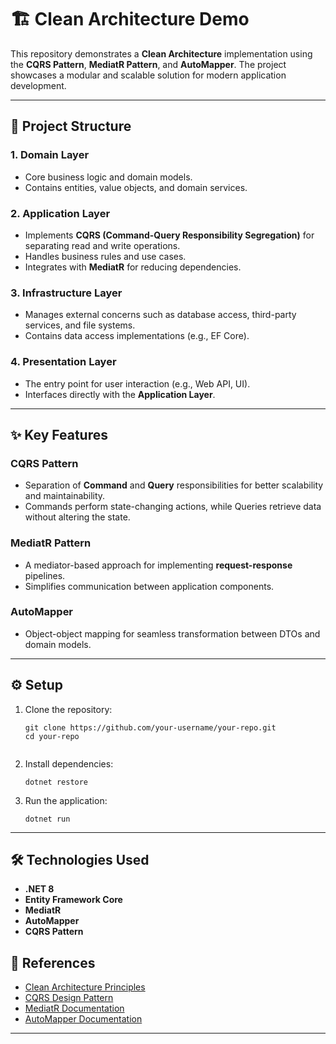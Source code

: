 <h1>🏗️ Clean Architecture Demo</h1>
  <p>This repository demonstrates a <b>Clean Architecture</b> implementation using the <b>CQRS Pattern</b>, <b>MediatR Pattern</b>, and <b>AutoMapper</b>. The project showcases a modular and scalable solution for modern application development.</p>

  <hr>

  <h2>📂 Project Structure</h2>
  <h3>1. Domain Layer</h3>
  <ul>
    <li>Core business logic and domain models.</li>
    <li>Contains entities, value objects, and domain services.</li>
  </ul>

  <h3>2. Application Layer</h3>
  <ul>
    <li>Implements <b>CQRS (Command-Query Responsibility Segregation)</b> for separating read and write operations.</li>
    <li>Handles business rules and use cases.</li>
    <li>Integrates with <b>MediatR</b> for reducing dependencies.</li>
  </ul>

  <h3>3. Infrastructure Layer</h3>
  <ul>
    <li>Manages external concerns such as database access, third-party services, and file systems.</li>
    <li>Contains data access implementations (e.g., EF Core).</li>
  </ul>

  <h3>4. Presentation Layer</h3>
  <ul>
    <li>The entry point for user interaction (e.g., Web API, UI).</li>
    <li>Interfaces directly with the <b>Application Layer</b>.</li>
  </ul>

  <hr>

  <h2>✨ Key Features</h2>
  <h3>CQRS Pattern</h3>
  <ul>
    <li>Separation of <b>Command</b> and <b>Query</b> responsibilities for better scalability and maintainability.</li>
    <li>Commands perform state-changing actions, while Queries retrieve data without altering the state.</li>
  </ul>

  <h3>MediatR Pattern</h3>
  <ul>
    <li>A mediator-based approach for implementing <b>request-response</b> pipelines.</li>
    <li>Simplifies communication between application components.</li>
  </ul>

  <h3>AutoMapper</h3>
  <ul>
    <li>Object-object mapping for seamless transformation between DTOs and domain models.</li>
  </ul>

  <hr>

  <h2>⚙️ Setup</h2>
  <ol>
    <li>Clone the repository:
      <pre><code>git clone https://github.com/your-username/your-repo.git
cd your-repo
      </code></pre>
    </li>
    <li>Install dependencies:
      <pre><code>dotnet restore</code></pre>
    </li>
    <li>Run the application:
      <pre><code>dotnet run</code></pre>
    </li>
  </ol>

  <hr>

  <h2>🛠️ Technologies Used</h2>
  <ul>
    <li><b>.NET 8</b></li>
    <li><b>Entity Framework Core</b></li>
    <li><b>MediatR</b></li>
    <li><b>AutoMapper</b></li>
    <li><b>CQRS Pattern</b></li>

  </ul>
  
 <h2>📖 References</h2>
<ul>
  <li><a href="https://www.amazon.com/Clean-Architecture-Craftsmans-Software-Structure/dp/0134494164" target="_blank">Clean Architecture Principles</a></li>
  <li><a href="https://martinfowler.com/bliki/CQRS.html" target="_blank">CQRS Design Pattern</a></li>
  <li><a href="https://github.com/jbogard/MediatR" target="_blank">MediatR Documentation</a></li>
  <li><a href="https://docs.automapper.org/en/stable/" target="_blank">AutoMapper Documentation</a></li>
</ul>
  <hr>

  
